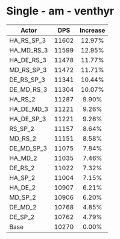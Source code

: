 # Single - am - venthyr
| Actor | DPS | Increase |
|---|:---:|:---:|
|HA_RS_SP_3|11602|12.97%|
|HA_MD_RS_3|11599|12.95%|
|HA_DE_RS_3|11478|11.77%|
|MD_RS_SP_3|11472|11.71%|
|DE_RS_SP_3|11341|10.44%|
|DE_MD_RS_3|11304|10.07%|
|HA_RS_2|11287|9.90%|
|HA_DE_MD_3|11221|9.26%|
|HA_DE_SP_3|11221|9.26%|
|RS_SP_2|11157|8.64%|
|MD_RS_2|11151|8.58%|
|DE_MD_SP_3|11075|7.84%|
|HA_MD_2|11035|7.46%|
|DE_RS_2|11022|7.32%|
|HA_SP_2|11004|7.15%|
|HA_DE_2|10907|6.21%|
|MD_SP_2|10906|6.20%|
|DE_MD_2|10768|4.85%|
|DE_SP_2|10762|4.79%|
|Base|10270|0.00%|
